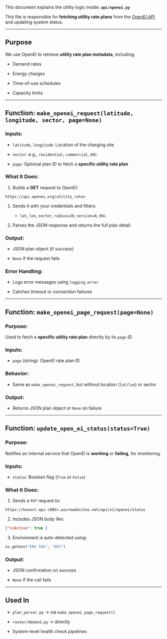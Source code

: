 
This document explains the utility logic inside:  **`api/openei.py`**

This file is responsible for **fetching utility rate plans** from the [OpenEI API](https://openei.org) and updating system status.

---

## Purpose

We use OpenEI to retrieve **utility rate plan metadata**, including:

- Demand rates

- Energy charges

- Time-of-use schedules

- Capacity limits

---

## Function: `make_openei_request(latitude, longitude, sector, page=None)`

### Inputs:

- `latitude`, `longitude`: Location of the charging site

- `sector`: e.g., `residential`, `commercial`, etc.

- `page`: Optional plan ID to fetch a **specific utility rate plan**

### What It Does:

1. Builds a **GET** request to OpenEI:

```text
https://api.openei.org/utility_rates
```

1. Sends it with your credentials and filters:
    
    - `lat`, `lon`, `sector`, `radius=20`, `version=8`, etc.

2. Parses the JSON response and returns the full plan detail.

### Output:

- JSON plan object (if success)

- `None` if the request fails

### Error Handling:

- Logs error messages using `logging.error`

- Catches timeout or connection failures

---

## Function: `make_openei_page_request(page=None)`

### Purpose:

Used to fetch a **specific utility rate plan** directly by its `page` ID.

### Inputs:

- `page` (string): OpenEI rate plan ID

### Behavior:

- Same as `make_openei_request`, but without location (`lat/lon`) or sector

### Output:

- Returns JSON plan object or `None` on failure

---

## Function: `update_open_ei_status(status=True)`

### Purpose:

Notifies an internal service that OpenEI is **working** or **failing**, for monitoring.

### Inputs:

- `status`: Boolean flag (`True` or `False`)

### What It Does:

1. Sends a `PUT` request to:

```text
https://konect-api-<ENV>.azurewebsites.net/api/v1/openei/status
```

2. Includes JSON body like:

```json
{"isActive": true }
```

3. Environment is auto-detected using:

```python
os.getenv("ENV_TAG", "DEV")
```

### Output:

- JSON confirmation on success

- `None` if the call fails

---

## Used In

- `plan_parser.py` → via `make_openei_page_request()`

- `router/demand.py` → directly

- System-level health check pipelines